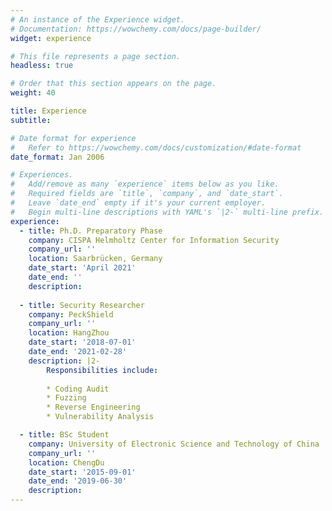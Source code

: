 ```yaml
---
# An instance of the Experience widget.
# Documentation: https://wowchemy.com/docs/page-builder/
widget: experience

# This file represents a page section.
headless: true

# Order that this section appears on the page.
weight: 40

title: Experience
subtitle:

# Date format for experience
#   Refer to https://wowchemy.com/docs/customization/#date-format
date_format: Jan 2006

# Experiences.
#   Add/remove as many `experience` items below as you like.
#   Required fields are `title`, `company`, and `date_start`.
#   Leave `date_end` empty if it's your current employer.
#   Begin multi-line descriptions with YAML's `|2-` multi-line prefix.
experience:
  - title: Ph.D. Preparatory Phase
    company: CISPA Helmholtz Center for Information Security
    company_url: ''
    location: Saarbrücken, Germany
    date_start: 'April 2021'
    date_end: ''
    description: 
        
  - title: Security Researcher
    company: PeckShield
    company_url: ''
    location: HangZhou
    date_start: '2018-07-01'
    date_end: '2021-02-28'
    description: |2-
        Responsibilities include:
        
        * Coding Audit
        * Fuzzing
        * Reverse Engineering
        * Vulnerability Analysis

  - title: BSc Student
    company: University of Electronic Science and Technology of China
    company_url: ''
    location: ChengDu
    date_start: '2015-09-01'
    date_end: '2019-06-30'
    description:
---
```

